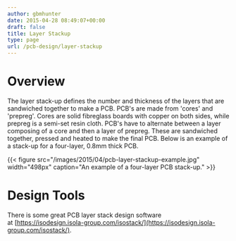 ```yaml
---
author: gbmhunter
date: 2015-04-28 08:49:07+00:00
draft: false
title: Layer Stackup
type: page
url: /pcb-design/layer-stackup
---
```


# Overview

The layer stack-up defines the number and thickness of the layers that are sandwiched together to make a PCB. PCB's are made from 'cores' and 'prepreg'. Cores are solid fibreglass boards with copper on both sides, while prepreg is a semi-set resin cloth. PCB's have to alternate between a layer composing of a core and then a layer of prepreg. These are sandwiched together, pressed and heated to make the final PCB. Below is an example of a stack-up for a four-layer, 0.8mm thick PCB.

{{< figure src="/images/2015/04/pcb-layer-stackup-example.jpg" width="498px" caption="An example of a four-layer PCB stack-up."  >}}

# Design Tools

There is some great PCB layer stack design software at [https://isodesign.isola-group.com/isostack/](https://isodesign.isola-group.com/isostack/).
